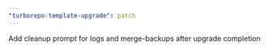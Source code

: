 ```yaml
---
"turborepo-template-upgrade": patch
---
```


Add cleanup prompt for logs and merge-backups after upgrade completion